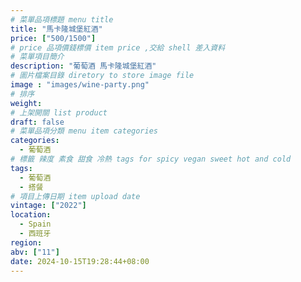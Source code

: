 ```yaml
---
# 菜單品項標題 menu title 
title: "馬卡隆城堡紅酒"
price: ["500/1500"]
# price 品項價錢標價 item price ,交給 shell 差入資料
# 菜單項目簡介 
description: "葡萄酒 馬卡隆城堡紅酒"
# 圖片檔案目錄 diretory to store image file
image : "images/wine-party.png"
# 排序
weight: 
# 上架開關 list product 
draft: false
# 菜單品項分類 menu item categories 
categories:
  - 葡萄酒 
# 標籤 辣度 素食 甜食 冷熱 tags for spicy vegan sweet hot and cold 
tags:
  - 葡萄酒 
  - 搭餐
# 項目上傳日期 item upload date 
vintage: ["2022"]
location: 
  - Spain
  - 西班牙
region: 
abv: ["11"]
date: 2024-10-15T19:28:44+08:00
---
```


